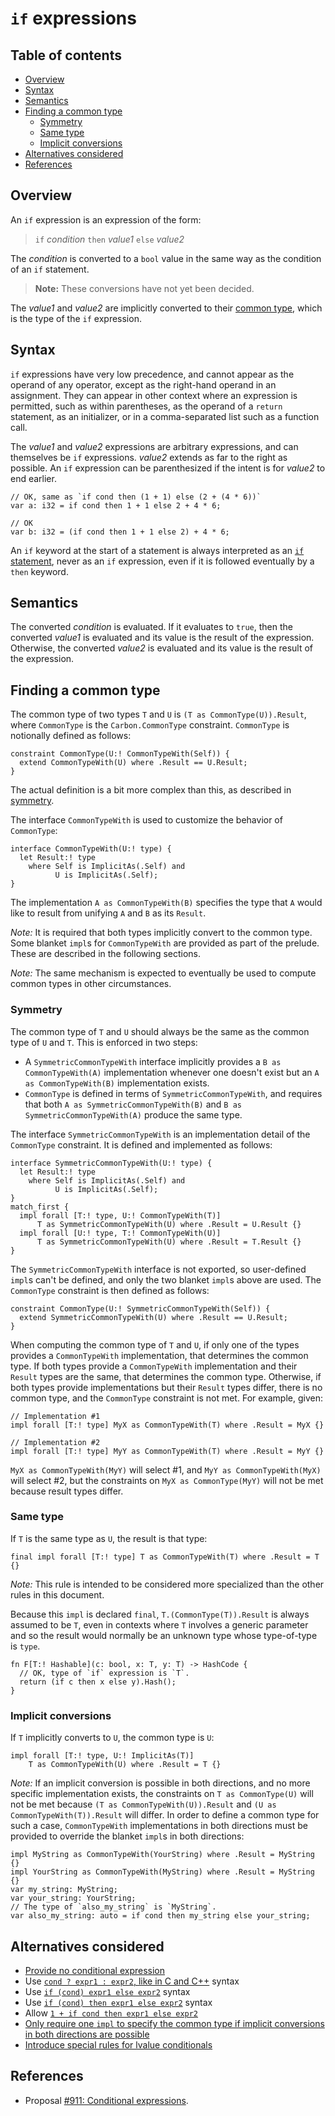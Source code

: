 # `if` expressions

<!--
Part of the Carbon Language project, under the Apache License v2.0 with LLVM
Exceptions. See /LICENSE for license information.
SPDX-License-Identifier: Apache-2.0 WITH LLVM-exception
-->

<!-- toc -->

## Table of contents

-   [Overview](#overview)
-   [Syntax](#syntax)
-   [Semantics](#semantics)
-   [Finding a common type](#finding-a-common-type)
    -   [Symmetry](#symmetry)
    -   [Same type](#same-type)
    -   [Implicit conversions](#implicit-conversions)
-   [Alternatives considered](#alternatives-considered)
-   [References](#references)

<!-- tocstop -->

## Overview

An `if` expression is an expression of the form:

> `if` _condition_ `then` _value1_ `else` _value2_

The _condition_ is converted to a `bool` value in the same way as the condition
of an `if` statement.

> **Note:** These conversions have not yet been decided.

The _value1_ and _value2_ are implicitly converted to their
[common type](#finding-a-common-type), which is the type of the `if` expression.

## Syntax

`if` expressions have very low precedence, and cannot appear as the operand of
any operator, except as the right-hand operand in an assignment. They can appear
in other context where an expression is permitted, such as within parentheses,
as the operand of a `return` statement, as an initializer, or in a
comma-separated list such as a function call.

The _value1_ and _value2_ expressions are arbitrary expressions, and can
themselves be `if` expressions. _value2_ extends as far to the right as
possible. An `if` expression can be parenthesized if the intent is for _value2_
to end earlier.

```
// OK, same as `if cond then (1 + 1) else (2 + (4 * 6))`
var a: i32 = if cond then 1 + 1 else 2 + 4 * 6;

// OK
var b: i32 = (if cond then 1 + 1 else 2) + 4 * 6;
```

An `if` keyword at the start of a statement is always interpreted as an
[`if` statement](/docs/design/control_flow/conditionals.md), never as an `if`
expression, even if it is followed eventually by a `then` keyword.

## Semantics

The converted _condition_ is evaluated. If it evaluates to `true`, then the
converted _value1_ is evaluated and its value is the result of the expression.
Otherwise, the converted _value2_ is evaluated and its value is the result of
the expression.

## Finding a common type

The common type of two types `T` and `U` is `(T as CommonType(U)).Result`, where
`CommonType` is the `Carbon.CommonType` constraint. `CommonType` is notionally
defined as follows:

```
constraint CommonType(U:! CommonTypeWith(Self)) {
  extend CommonTypeWith(U) where .Result == U.Result;
}
```

The actual definition is a bit more complex than this, as described in
[symmetry](#symmetry).

The interface `CommonTypeWith` is used to customize the behavior of
`CommonType`:

```
interface CommonTypeWith(U:! type) {
  let Result:! type
    where Self is ImplicitAs(.Self) and
          U is ImplicitAs(.Self);
}
```

The implementation `A as CommonTypeWith(B)` specifies the type that `A` would
like to result from unifying `A` and `B` as its `Result`.

_Note:_ It is required that both types implicitly convert to the common type.
Some blanket `impl`s for `CommonTypeWith` are provided as part of the prelude.
These are described in the following sections.

_Note:_ The same mechanism is expected to eventually be used to compute common
types in other circumstances.

### Symmetry

The common type of `T` and `U` should always be the same as the common type of
`U` and `T`. This is enforced in two steps:

-   A `SymmetricCommonTypeWith` interface implicitly provides a
    `B as CommonTypeWith(A)` implementation whenever one doesn't exist but an
    `A as CommonTypeWith(B)` implementation exists.
-   `CommonType` is defined in terms of `SymmetricCommonTypeWith`, and requires
    that both `A as SymmetricCommonTypeWith(B)` and
    `B as SymmetricCommonTypeWith(A)` produce the same type.

The interface `SymmetricCommonTypeWith` is an implementation detail of the
`CommonType` constraint. It is defined and implemented as follows:

```
interface SymmetricCommonTypeWith(U:! type) {
  let Result:! type
    where Self is ImplicitAs(.Self) and
          U is ImplicitAs(.Self);
}
match_first {
  impl forall [T:! type, U:! CommonTypeWith(T)]
      T as SymmetricCommonTypeWith(U) where .Result = U.Result {}
  impl forall [U:! type, T:! CommonTypeWith(U)]
      T as SymmetricCommonTypeWith(U) where .Result = T.Result {}
}
```

The `SymmetricCommonTypeWith` interface is not exported, so user-defined `impl`s
can't be defined, and only the two blanket `impl`s above are used. The
`CommonType` constraint is then defined as follows:

```
constraint CommonType(U:! SymmetricCommonTypeWith(Self)) {
  extend SymmetricCommonTypeWith(U) where .Result == U.Result;
}
```

When computing the common type of `T` and `U`, if only one of the types provides
a `CommonTypeWith` implementation, that determines the common type. If both
types provide a `CommonTypeWith` implementation and their `Result` types are the
same, that determines the common type. Otherwise, if both types provide
implementations but their `Result` types differ, there is no common type, and
the `CommonType` constraint is not met. For example, given:

```
// Implementation #1
impl forall [T:! type] MyX as CommonTypeWith(T) where .Result = MyX {}

// Implementation #2
impl forall [T:! type] MyY as CommonTypeWith(T) where .Result = MyY {}
```

`MyX as CommonTypeWith(MyY)` will select #1, and `MyY as CommonTypeWith(MyX)`
will select #2, but the constraints on `MyX as CommonType(MyY)` will not be met
because result types differ.

### Same type

If `T` is the same type as `U`, the result is that type:

```
final impl forall [T:! type] T as CommonTypeWith(T) where .Result = T {}
```

_Note:_ This rule is intended to be considered more specialized than the other
rules in this document.

Because this `impl` is declared `final`, `T.(CommonType(T)).Result` is always
assumed to be `T`, even in contexts where `T` involves a generic parameter and
so the result would normally be an unknown type whose type-of-type is `type`.

```
fn F[T:! Hashable](c: bool, x: T, y: T) -> HashCode {
  // OK, type of `if` expression is `T`.
  return (if c then x else y).Hash();
}
```

### Implicit conversions

If `T` implicitly converts to `U`, the common type is `U`:

```
impl forall [T:! type, U:! ImplicitAs(T)]
    T as CommonTypeWith(U) where .Result = T {}
```

_Note:_ If an implicit conversion is possible in both directions, and no more
specific implementation exists, the constraints on `T as CommonType(U)` will not
be met because `(T as CommonTypeWith(U)).Result` and
`(U as CommonTypeWith(T)).Result` will differ. In order to define a common type
for such a case, `CommonTypeWith` implementations in both directions must be
provided to override the blanket `impl`s in both directions:

```
impl MyString as CommonTypeWith(YourString) where .Result = MyString {}
impl YourString as CommonTypeWith(MyString) where .Result = MyString {}
var my_string: MyString;
var your_string: YourString;
// The type of `also_my_string` is `MyString`.
var also_my_string: auto = if cond then my_string else your_string;
```

## Alternatives considered

-   [Provide no conditional expression](/proposals/p0911.md#no-conditional-expression)
-   Use
    [`cond ? expr1 : expr2`, like in C and C++](/proposals/p0911.md#use-c-syntax)
    syntax
-   Use [`if (cond) expr1 else expr2`](/proposals/p0911.md#no-then) syntax
-   Use
    [`if (cond) then expr1 else expr2`](/proposals/p0911.md#require-parentheses-around-the-condition)
    syntax
-   Allow
    [`1 + if cond then expr1 else expr2`](/proposals/p0911.md#never-require-enclosing-parentheses)
-   [Only require one `impl` to specify the common type if implicit conversions in both directions are possible](/proposals/p0911.md#implicit-conversions-in-both-directions)
-   [Introduce special rules for lvalue conditionals](/proposals/p0911.md#support-lvalue-conditionals)

## References

-   Proposal
    [#911: Conditional expressions](https://github.com/carbon-language/carbon-lang/pull/911).
